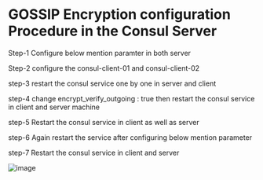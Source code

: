 # GOSSIP Encryption configuration Procedure in the Consul Server 

Step-1 Configure below mention paramter in  both server 


Step-2 configure the consul-client-01 and consul-client-02 



step-3 restart the consul service one by one in server and client




step-4 change encrypt_verify_outgoing : true then restart the consul service in client and server machine 




step-5 Restart the consul service in client as well as server 



step-6 Again restart the service after configuring below mention parameter





step-7  Restart the consul service in client and server 




![image](https://user-images.githubusercontent.com/47826916/128641182-ebd21ce0-10b9-437f-891b-7a576cf70932.png)

